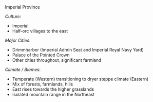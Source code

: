 Imperial Province

_Culture_:  

- Imperial  
- Half-orc villages to the east  

_Major Cities_:  

- Drimmharbor (Imperial Admin Seat and Imperial Royal Navy Yard)
- Palace of the Pointed Crown
- Other cities throughout, significant farmland

_Climate / Biomes_:

- Temperate (Western) transitioning to dryer steppe climate (Eastern)
- Mix of forests, farmlands, hills
- East rises towards the higher grasslands
- Isolated mountain range in the Northeast
